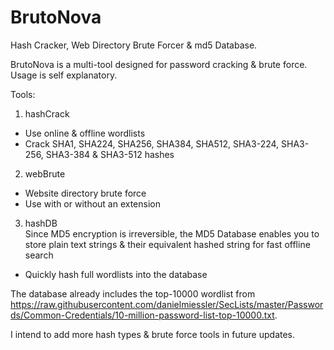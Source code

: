 # BrutoNova  

Hash Cracker, Web Directory Brute Forcer & md5 Database.  

BrutoNova is a multi-tool designed for password cracking & brute force. Usage is self explanatory.  

Tools:  
1. hashCrack
* Use online & offline wordlists  
* Crack SHA1, SHA224, SHA256, SHA384, SHA512, SHA3-224, SHA3-256, SHA3-384 & SHA3-512 hashes  
2. webBrute
* Website directory brute force
* Use with or without an extension  
3. hashDB  
Since MD5 encryption is irreversible, the MD5 Database enables you to store plain text strings & their equivalent hashed string for fast offline search  
* Quickly hash full wordlists into the database  
  
The database already includes the top-10000 wordlist from https://raw.githubusercontent.com/danielmiessler/SecLists/master/Passwords/Common-Credentials/10-million-password-list-top-10000.txt.  

I intend to add more hash types & brute force tools in future updates.  
